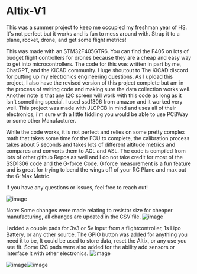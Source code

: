 # Altix-V1
This was a summer project to keep me occupied my freshman year of HS. It's not perfect but it works and is fun to mess around with. Strap it to a plane, rocket, drone, and get some flight metrics!


This was made with an STM32F405GTR6. You can find the F405 on lots of budget flight controllers for drones because they are a cheap and easy way to get into microcontrollers. 
The code for this was written in part by me, ChatGPT, and the KiCAD community. Huge shoutout to The KiCAD discord for putting up my electronics engineering questions. As I upload this project, I also have the
revised version of this project complete but am in the process of writing code and making sure the data collection works well. Another note is that any I2C screen will work with this code as long as it isn't
something special. I used ssd1306 from amazon and it worked very well. This project was made with JLCPCB in mind and uses all of their electronics, i'm sure with a little fiddling you would be able to use PCBWay
or some other Manufacturer. 

While the code works, it is not perfect and relies on some pretty complex math that takes some time for the FCU to complete, the calibration process takes about 5 seconds and takes
lots of different altitude metrics and compares and converts them to AGL and ASL. The code is compiled from lots of other github Repos as well and I do not take credit for most of the SSD1306 code and the G-force Code. 
G force measurement is a fun feature and is great for trying to bend the wings off of your RC Plane and max out the G-Max Metric. 

If you have any questions or issues, feel free to reach out!

![image](https://github.com/FrostyTheHuman/Altix-V1/assets/68292775/298e3136-85d2-4ba0-9fb2-57e0611bdf9b)

Note: Some changes were made relating to resistor size for cheaper manufacturing, all changes are updated in the CSV file.
![image](https://github.com/FrostyTheHuman/Altix-V1/assets/68292775/6eccb981-ea29-4472-8606-c0225ee95039)

I added a couple pads for 3v3 or 5v Input from a flightcontroller, 1s Lipo Battery, or any other source.
The GPIO button was added for anything you need it to be, It could be used to store data, reset the Altix, or any use you see fit. 
Some I2C pads were also added for the ability add sensors or interface it with other electronics. 
![image](https://github.com/FrostyTheHuman/Altix-V1/assets/68292775/4f71d5e8-b070-45fb-a9c9-7eefd3199135)

![image](https://github.com/FrostyTheHuman/Altix-V1/assets/68292775/d7ac6de6-b2f3-4228-b732-d7f0b5be70a3)![image](https://github.com/FrostyTheHuman/Altix-V1/assets/68292775/f040fe8a-d697-4b1d-9b5e-df747eb86d72)


